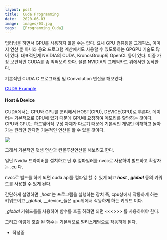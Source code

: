 ```yaml
---
layout: post
title:  Cuda Programming
date:   2020-06-03
image:  images/03.jpg
tags:   [Programming_Cuda]
---
```


딥러닝을 하면서 GPU를 사용하지 않을 수는 없다. 요새 GPU 컴퓨팅을 그래픽스, 이미지 연산 뿐 아니라 응요 프로그램 계산에서도 사용할 수 있도록하는 GPGPU 기술도 많이 있다.
대표적인게 NVIDIA의 CUDA, KronosGroup의 OpenCL 등이 있다.
이중 가장 보편적인 CUDA를 좀 익혀보려 한다. 물론 NVIDIA의 그래픽카드 위에서만 동작한다.

기본적인 CUDA C 프로그래밍 및 Convolution 연산을 해보았다.

<p class="view"><a href="https://github.com/captwk5/cuda_ex" style="color:blue">CUDA Example</a></p>

#### Host & Device
CUDA에서는 CPU와 GPU를 분리해서 HOST(CPU), DEVICE(GPU)로 부른다.
데이터는 기본적으로 CPU에 있기 때문에 GPU에 요청하여 메모리를 할당하는 것이다.
CPU와 GPU는 하드웨어적 구성 자체가 다르기 때문에 기본적인 개념만 이해하고 돌아가는 원리만 안다면
기본적인 연산을 할 수 있을 것이다.

![]({{site.baseurl}}/post_images/cpugpu.jpg)

그래서 기본적인 덧셈 연산과 컨볼루션연산을 해보려고 한다.

일단 Nvidia 드라이버를 설치하고 난 후 컴파일러를 nvcc로 사용하여 빌드하고 확장자는 .cu 다.

nvcc로 빌드를 하게 되면 cuda api를 컴파일 할 수 있게 되고 ___host___ , ___global___ 등의 키워드를 사용할 수 있게 된다.

간단하게 설명하면 __host_ 는 프로그램을 실행하는 장치 즉, cpu상에서 작동하게 하는 키워드이고 __global_, __device_들은 gpu위에서 작동하게 하는 키워드 이다.

__global_ 키워드를를 사용하여 함수를 호출 하려면 되면 <<<>>> 를 사용하여야 한다.

그리고 이렇게 호출 된 함수는 기본적으로 멀티스레딩으로 작동하게 된다.

- 작성중
